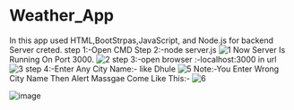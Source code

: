 # Weather_App
In this app used HTML,BootStrpas,JavaScript, and Node.js for backend Server creted.
step 1:-Open CMD 
Step 2:-node server.js
![1](https://user-images.githubusercontent.com/119286565/220432826-4271d3d7-2bcb-4179-9d24-495815ec86c6.png)
Now Server Is Running On Port 3000.
![2](https://user-images.githubusercontent.com/119286565/220433183-2804d960-3e2d-4838-8461-584db48307f7.png)
step 3:-open browser :-localhost:3000 in url
![3](https://user-images.githubusercontent.com/119286565/220433822-422fd255-28bc-4a06-878d-b5b3b972c025.png)
step 4:-Enter Any City Name:- like Dhule
![5](https://user-images.githubusercontent.com/119286565/220434232-bed9652e-2c14-41ce-995d-53223dac6c33.png)
Note:-You Enter Wrong City Name Then Alert Massgae Come Like This:-
![6](https://user-images.githubusercontent.com/119286565/220434539-7bce43af-960d-4491-b455-7a72beedcc29.png)

![image](https://user-images.githubusercontent.com/119286565/220431352-68c46add-16c0-4ebc-8703-4be164474f44.png)

